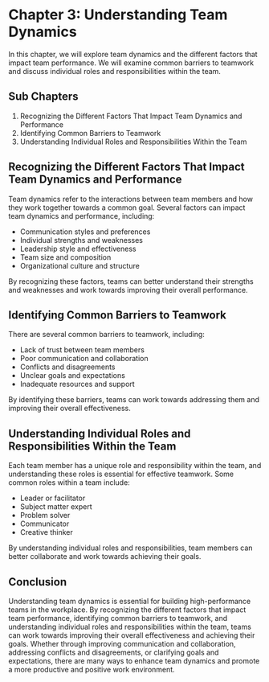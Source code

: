 Chapter 3: Understanding Team Dynamics
======================================

In this chapter, we will explore team dynamics and the different factors that impact team performance. We will examine common barriers to teamwork and discuss individual roles and responsibilities within the team.

Sub Chapters
------------

1. Recognizing the Different Factors That Impact Team Dynamics and Performance
2. Identifying Common Barriers to Teamwork
3. Understanding Individual Roles and Responsibilities Within the Team

Recognizing the Different Factors That Impact Team Dynamics and Performance
---------------------------------------------------------------------------

Team dynamics refer to the interactions between team members and how they work together towards a common goal. Several factors can impact team dynamics and performance, including:

* Communication styles and preferences
* Individual strengths and weaknesses
* Leadership style and effectiveness
* Team size and composition
* Organizational culture and structure

By recognizing these factors, teams can better understand their strengths and weaknesses and work towards improving their overall performance.

Identifying Common Barriers to Teamwork
---------------------------------------

There are several common barriers to teamwork, including:

* Lack of trust between team members
* Poor communication and collaboration
* Conflicts and disagreements
* Unclear goals and expectations
* Inadequate resources and support

By identifying these barriers, teams can work towards addressing them and improving their overall effectiveness.

Understanding Individual Roles and Responsibilities Within the Team
-------------------------------------------------------------------

Each team member has a unique role and responsibility within the team, and understanding these roles is essential for effective teamwork. Some common roles within a team include:

* Leader or facilitator
* Subject matter expert
* Problem solver
* Communicator
* Creative thinker

By understanding individual roles and responsibilities, team members can better collaborate and work towards achieving their goals.

Conclusion
----------

Understanding team dynamics is essential for building high-performance teams in the workplace. By recognizing the different factors that impact team performance, identifying common barriers to teamwork, and understanding individual roles and responsibilities within the team, teams can work towards improving their overall effectiveness and achieving their goals. Whether through improving communication and collaboration, addressing conflicts and disagreements, or clarifying goals and expectations, there are many ways to enhance team dynamics and promote a more productive and positive work environment.


